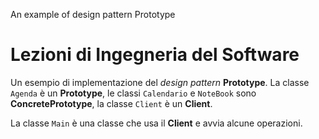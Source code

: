 An example of design pattern Prototype

# Lezioni di Ingegneria del Software

Un esempio di implementazione del *design pattern* **Prototype**. La classe `Agenda` è un **Prototype**, le classi `Calendario` e `NoteBook` sono **ConcretePrototype**, la classe `Client` è un **Client**.

La classe `Main` è una classe che usa il **Client** e avvia alcune operazioni.
